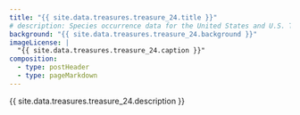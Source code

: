 ```yaml
---
title: "{{ site.data.treasures.treasure_24.title }}"
# description: Species occurrence data for the United States and U.S. Territories.
background: "{{ site.data.treasures.treasure_24.background }}"
imageLicense: |
  "{{ site.data.treasures.treasure_24.caption }}"
composition:
  - type: postHeader
  - type: pageMarkdown
---
```


{{ site.data.treasures.treasure_24.description }}